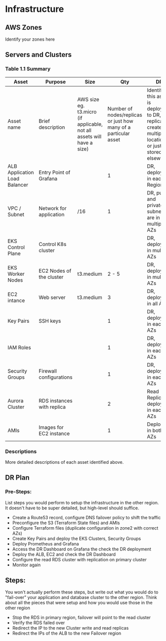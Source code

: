 # Infrastructure

## AWS Zones
Identify your zones here

## Servers and Clusters

### Table 1.1 Summary
| Asset                         | Purpose                    | Size                                                                  | Qty                                                             | DR                                                                                                           |
|-------------------------------|----------------------------|-----------------------------------------------------------------------|-----------------------------------------------------------------|--------------------------------------------------------------------------------------------------------------|
| Asset name                    | Brief description          | AWS size eg. t3.micro (if applicable, not all assets will have a size) | Number of nodes/replicas or just how many of a particular asset | Identify if this asset is deployed to DR, replicated, created in multiple locations or just stored elsewhere |
| ALB Application Load Balancer | Entry Point of Grafana     |                                                                       | 1                                                               | DR, deployed in each Region                                                                                  |
| VPC / Subnet                  | Network for application    | /16                                                                   | 1                                                               | DR, public and private subnet are in multiple AZs                                                            |
| EKS Control Plane             | Control K8s cluster        |                                                                       |                                                                 | DR, deployed in multiple AZs                                                                                 |
| EKS Worker Nodes              | EC2 Nodes of the cluster   | t3.medium                                                             | 2 - 5                                                           | DR, deployed in multiple AZs                                                                                 |
| EC2 intance                   | Web server                 | t3.medium                                                             | 3                                                               | DR, deployed in all AZs                                                                                      |
| Key Pairs                     | SSH keys                   |                                                                       | 1                                                               | DR, deployed in each AZs                                                                                     |
| IAM Roles                     |                            |                                                                       | 1                                                               | DR, deployed in each AZs                                                                                     |
| Security Groups               | Firewall configurations    |                                                                       | 1                                                               | DR, deployed in each AZs                                                                                     |
| Aurora Cluster                | RDS instances with replica |                                                                       | 2                                                               | Read Replicas, deployed in each AZs                                                                          |
| AMIs                          | Images for EC2 instance    |                                                                       | 1                                                               | Deployed in both AZs                                                                                         |

### Descriptions
More detailed descriptions of each asset identified above.

## DR Plan
### Pre-Steps:
List steps you would perform to setup the infrastructure in the other region. It doesn't have to be super detailed, but high-level should suffice.
* Create a Route53 record, configure DNS failover policy to shift the traffic
* Preconfigure the S3 (Terraform State files) and AMIs
* Configure Terraform files (duplicate configuration in zone2 with correct AZs)
* Create Key Pairs and deploy the EKS Clusters, Security Groups
* Deploy Prometheus and Grafana
* Access the DR Dashboard on Grafana the check the DR deployment 
* Deploy the ALB, EC2 and check the DR Dashboard
* Configure the read RDS cluster with replication on primary cluster
* Monitor again

## Steps:
You won't actually perform these steps, but write out what you would do to "fail-over" your application and database cluster to the other region. Think about all the pieces that were setup and how you would use those in the other region
* Stop the RDS in primary region, failover will point to the read cluster
* Verify the RDS failed over
* Redirect the IP to the new Cluster write and read replicas
* Redirect the IPs of the ALB to the new Failover region
